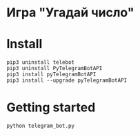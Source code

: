 # Игра "Угадай число"

# Install

```
pip3 uninstall telebot
pip3 uninstall PyTelegramBotAPI
pip3 install pyTelegramBotAPI
pip3 install --upgrade pyTelegramBotAPI
```

# Getting started

```
python telegram_bot.py
```